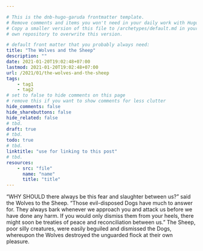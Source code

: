```yaml
---

# This is the dnb-hugo-garuda frontmatter template. 
# Remove comments and items you won't need in your daily work with Hugo.
# Copy a smaller version of this file to /archetypes/default.md in your
# own repository to overwrite this version.

# default front matter that you probably always need:
title: "The Wolves and the Sheep"
description: ""
date: 2021-01-20T19:02:48+07:00
lastmod: 2021-01-20T19:02:48+07:00
url: /2021/01/the-wolves-and-the-sheep
tags:
    - tag1
    - tag2
# set to false to hide comments on this page
# remove this if you want to show comments for less clutter
hide_comments: false
hide_sharebuttons: false
hide_related: false
# tbd.
draft: true
# tbd.
todo: true
# tbd.
linktitle: "use for linking to this post"
# tbd.
resources:
    - src: "file"
      name: "name"
      title: "title"
---
```

“WHY SHOULD there always be this fear and slaughter between us?” said the Wolves to the Sheep. “Those evil-disposed Dogs have much to answer for. They always bark whenever we approach you and attack us before we have done any harm. If you would only dismiss them from your heels, there might soon be treaties of peace and reconciliation between us.” The Sheep, poor silly creatures, were easily beguiled and dismissed the Dogs, whereupon the Wolves destroyed the unguarded flock at their own pleasure.


